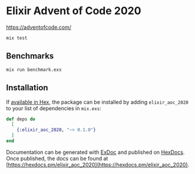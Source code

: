 # Elixir Advent of Code 2020

https://adventofcode.com/

```shell
mix test
```

## Benchmarks

```shell
mix run benchmark.exs
```

## Installation

If [available in Hex](https://hex.pm/docs/publish), the package can be installed
by adding `elixir_aoc_2020` to your list of dependencies in `mix.exs`:

```elixir
def deps do
  [
    {:elixir_aoc_2020, "~> 0.1.0"}
  ]
end
```

Documentation can be generated with [ExDoc](https://github.com/elixir-lang/ex_doc)
and published on [HexDocs](https://hexdocs.pm). Once published, the docs can
be found at [https://hexdocs.pm/elixir_aoc_2020](https://hexdocs.pm/elixir_aoc_2020).

